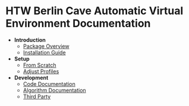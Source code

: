 # HTW Berlin Cave Automatic Virtual Environment Documentation

* **Introduction**
	* [Package Overview](index.md)
	* [Installation Guide](install.md)
* **Setup**
	* [From Scratch](scratch.md)
	* [Adjust Profiles](adjust.md)
* **Development**
	* [Code Documentation](code.md)
	* [Algorithm Documentation](algorithms.md)
	* [Third Party](thirdparty.md)
